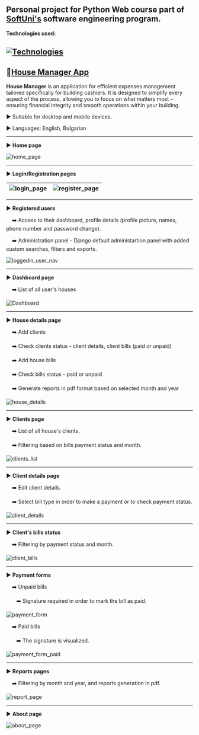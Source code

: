 **Personal project for Python Web course part of [SoftUni's](https://softuni.bg/) software engineering program.**
---
**Technologies used:**

[![Technologies](https://skillicons.dev/icons?i=python,django,postgres,html,css,js,aws,docker,terraform)](https://skillicons.dev)
---
## :link:[House Manager App](https://house-manager.eu)

**House Manager** is an application for efficient expenses management tailored specifically for building cashiers.
It is designed to simplify every aspect of the process, allowing you to focus on what matters most – ensuring financial integrity and smooth operations within your building.

:arrow_forward: Suitable for desktop and mobile devices.

:arrow_forward: Languages: English, Bulgarian

---
:arrow_forward: **Home page**

![home_page](https://github.com/user-attachments/assets/490e0157-ab56-48b4-a361-6ca2335c7670)

---
:arrow_forward: **Login/Registration pages**

| ![login_page](https://github.com/user-attachments/assets/cab82b87-ae50-4be9-a4c6-dc46dd81a2aa) | ![register_page](https://github.com/user-attachments/assets/0056a541-8901-4b59-a3fc-e1102b1b5b8e) |
|-------------------------|-------------------------|

---
:arrow_forward: **Registered users**

&nbsp;&nbsp;&nbsp; :arrow_right: Access to their dashboard, profile details (profile picture, names, phone number and password change).

&nbsp;&nbsp;&nbsp; :arrow_right: Administration panel - Django default administartion panel with added custom searches, filters and exports.

![loggedin_user_nav](https://github.com/user-attachments/assets/0e8b4251-4481-4fc4-9749-d3bf28e44303)

---
:arrow_forward: **Dashboard page**

&nbsp;&nbsp;&nbsp; :arrow_right: List of all user's houses

![Dashboard](https://github.com/user-attachments/assets/dc4bd88e-c24e-4d6e-acaf-7067336d106d)

---
:arrow_forward: **House details page**

&nbsp;&nbsp;&nbsp; :arrow_right: Add clients

&nbsp;&nbsp;&nbsp; :arrow_right: Check clients status - client details, client bills (paid or unpaid)

&nbsp;&nbsp;&nbsp; :arrow_right: Add house bills

&nbsp;&nbsp;&nbsp; :arrow_right: Check bills status - paid or unpaid

&nbsp;&nbsp;&nbsp; :arrow_right: Generate reports in pdf format based on selected month and year
  
![house_details](https://github.com/user-attachments/assets/1a2fb137-ecf4-4fe3-b997-b5d6d82cfb88)

---
:arrow_forward: **Clients page**

&nbsp;&nbsp;&nbsp; :arrow_right: List of all house's clients.

&nbsp;&nbsp;&nbsp; :arrow_right: Filtering based on bills payment status and month.

![clients_list](https://github.com/user-attachments/assets/a989b35b-cf47-44dc-9ed5-d2aad28478a1)

---
:arrow_forward: **Client details page**

&nbsp;&nbsp;&nbsp; :arrow_right: Edit client details.

&nbsp;&nbsp;&nbsp; :arrow_right: Select bill type in order to make a payment or to check payment status.

![client_details](https://github.com/user-attachments/assets/faa1150e-4548-45e5-b4ec-74fcd814cf32)

---
:arrow_forward: **Client's bills status**

&nbsp;&nbsp;&nbsp; :arrow_right: Filtering by payment status and month.

![client_bills](https://github.com/user-attachments/assets/888285fd-967a-4dab-b47a-44b039c28295)

---
:arrow_forward: **Payment forms**

&nbsp;&nbsp;&nbsp; :arrow_right: Unpaid bills

&nbsp;&nbsp;&nbsp;&nbsp;&nbsp;&nbsp; :arrow_right: Signature required in order to mark the bill as paid.

![payment_form](https://github.com/user-attachments/assets/ef84a2bf-b3d6-487b-893d-1901b4746c30)

&nbsp;&nbsp;&nbsp; :arrow_right: Paid bills

&nbsp;&nbsp;&nbsp;&nbsp;&nbsp;&nbsp; :arrow_right: The signature is visualized.

![payment_form_paid](https://github.com/user-attachments/assets/d01efa2e-82a6-4322-a397-28c35aeee560)

---
:arrow_forward: **Reports pages**

&nbsp;&nbsp;&nbsp; :arrow_right: Filtering by month and year, and reports generation in pdf.

![report_page](https://github.com/user-attachments/assets/0c5cf8c1-5ac0-4965-b500-6ff8a5b9480b)

---
:arrow_forward: **About page**

![about_page](https://github.com/user-attachments/assets/e2751432-e10d-4404-beb2-a1914faeb4cd)
